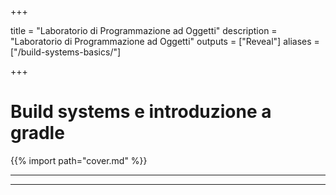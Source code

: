 
+++

title = "Laboratorio di Programmazione ad Oggetti"
description = "Laboratorio di Programmazione ad Oggetti"
outputs = ["Reveal"]
aliases = ["/build-systems-basics/"]

+++

# Build systems e introduzione a gradle

{{% import path="cover.md" %}}

---

<!-- write-here "shared-slides/build-systems/it-gradle-basics.md" -->

<!-- end-write -->

---

<!-- write-here "shared-slides/build-systems/it-gradle-wrapper.md" -->

<!-- end-write -->
